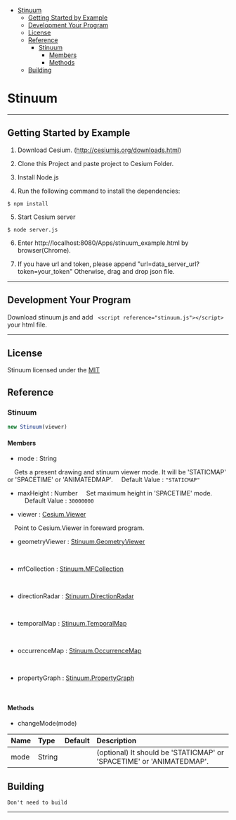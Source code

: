 


<!-- toc orderedList:0 depthFrom:1 depthTo:6 -->

* [Stinuum](#stinuum)
  * [Getting Started by Example](#getting-started-by-example)
  * [Development Your Program](#development-your-program)
  * [License](#license)
  * [Reference](#reference)
    * [Stinuum](#stinuum-1)
      * [Members](#members)
      * [Methods](#methods)
  * [Building](#building)

<!-- tocstop -->

# Stinuum

- - -

## Getting Started by Example

1. Download Cesium. (http://cesiumjs.org/downloads.html)

2. Clone this Project and paste project to Cesium Folder.

3. Install Node.js

4. Run the following command to install the dependencies:

  ```
  $ npm install
  ```
5. Start Cesium server

  ```
  $ node server.js
  ```
6. Enter http://localhost:8080/Apps/stinuum_example.html by browser(Chrome).

7. If you have url and token, please append "url=data_server_url?token=your_token"
Otherwise, drag and drop json file.


- - -

## Development Your Program

Download stinuum.js and add ``` <script reference="stinuum.js"></script>``` your html file.

- - -

## License

Stinuum licensed under the [MIT](https://opensource.org/licenses/MIT)

## Reference

### Stinuum

```js
new Stinuum(viewer)
```

#### Members

* mode : String

&nbsp;&nbsp;&nbsp;&nbsp;Gets a present drawing and stinuum viewer mode. It will be 'STATICMAP' or 'SPACETIME' or 'ANIMATEDMAP'.
&nbsp;&nbsp;&nbsp;&nbsp;Default Value : ```"STATICMAP"```

* maxHeight : Number
&nbsp;&nbsp;&nbsp;&nbsp;Set maximum height in 'SPACETIME' mode.
&nbsp;&nbsp;&nbsp;&nbsp;Default Value : ```30000000```

* viewer : [Cesium.Viewer](https://cesiumjs.org/Cesium/Build/Documentation/Viewer.html)

&nbsp;&nbsp;&nbsp;&nbsp;Point to Cesium.Viewer in foreward program.

* geometryViewer : [Stinuum.GeometryViewer](https://github.com/aistairc/mf-cesium/blob/master/reference/GeometryViewer.md)


&nbsp;&nbsp;&nbsp;&nbsp;

* mfCollection : [Stinuum.MFCollection](https://github.com/aistairc/mf-cesium/blob/master/reference/MFCollection.md)

&nbsp;&nbsp;&nbsp;&nbsp;

* directionRadar : [Stinuum.DirectionRadar](https://github.com/aistairc/mf-cesium/blob/master/reference/DirectionRadar.md)

&nbsp;&nbsp;&nbsp;&nbsp;

* temporalMap : [Stinuum.TemporalMap](https://github.com/aistairc/mf-cesium/blob/master/reference/TemporalMap.md)

&nbsp;&nbsp;&nbsp;&nbsp;



* occurrenceMap : [Stinuum.OccurrenceMap](https://github.com/aistairc/mf-cesium/blob/master/reference/OccurrenceMap.md)

&nbsp;&nbsp;&nbsp;&nbsp;


* propertyGraph : [Stinuum.PropertyGraph](https://github.com/aistairc/mf-cesium/blob/master/reference/PropertyGraph.md)

&nbsp;&nbsp;&nbsp;&nbsp;

#### Methods

* changeMode(mode)

| Name | Type | Default | Description |
| ---------- | :--------- | :---------- | :---------- |
|   mode  |  String   |        |  (optional) It should be 'STATICMAP' or 'SPACETIME' or 'ANIMATEDMAP'.     |




## Building

    Don't need to build



- - -

